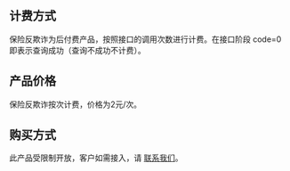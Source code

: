 ## 计费方式
保险反欺诈为后付费产品，按照接口的调用次数进行计费。在接口阶段 code=0 即表示查询成功（查询不成功不计费）。
## 产品价格
保险反欺诈按次计费，价格为2元/次。
## 购买方式
此产品受限制开放，客户如需接入，请 [联系我们](https://cloud.tencent.com/about/connect)。


